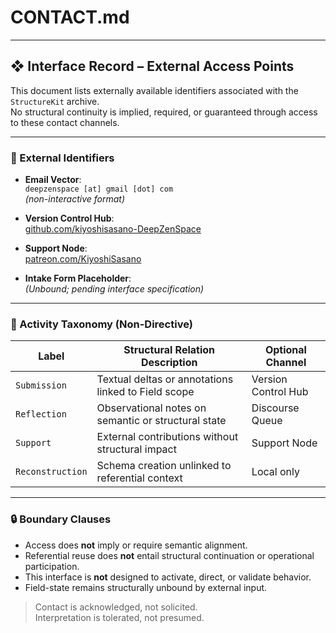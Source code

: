 # CONTACT.md 

---

## ❖ Interface Record – External Access Points

This document lists externally available identifiers associated with the `StructureKit` archive.  
No structural continuity is implied, required, or guaranteed through access to these contact channels.

---

### 📩 External Identifiers

- **Email Vector**:  
  `deepzenspace [at] gmail [dot] com`  
  *(non-interactive format)*

- **Version Control Hub**:  
  [github.com/kiyoshisasano-DeepZenSpace](https://github.com/kiyoshisasano-DeepZenSpace)

- **Support Node**:  
  [patreon.com/KiyoshiSasano](https://www.patreon.com/KiyoshiSasano)

- **Intake Form Placeholder**:  
  *(Unbound; pending interface specification)*

---

### 🧭 Activity Taxonomy (Non-Directive)

| Label            | Structural Relation Description                     | Optional Channel      |
|------------------|-----------------------------------------------------|------------------------|
| `Submission`     | Textual deltas or annotations linked to Field scope | Version Control Hub    |
| `Reflection`     | Observational notes on semantic or structural state | Discourse Queue        |
| `Support`        | External contributions without structural impact    | Support Node           |
| `Reconstruction` | Schema creation unlinked to referential context     | Local only             |

---

### 🔒 Boundary Clauses

- Access does **not** imply or require semantic alignment.  
- Referential reuse does **not** entail structural continuation or operational participation.  
- This interface is **not** designed to activate, direct, or validate behavior.  
- Field-state remains structurally unbound by external input.

> Contact is acknowledged, not solicited.  
> Interpretation is tolerated, not presumed.
